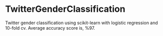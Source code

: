 # TwitterGenderClassification
 Twitter gender classification using scikit-learn with logistic regression and 10-fold cv. Average accuracy score is, %97.
